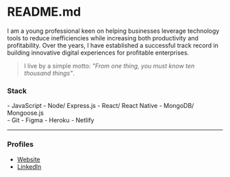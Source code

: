 # README.md

I am a young professional keen on helping businesses leverage technology tools to reduce inefficiencies while increasing both productivity and profitability. Over the years, I have established a successful track record in building innovative digital experiences for profitable enterprises.

> I live by a simple motto: _"From one thing, you must know ten thousand things"_.

### Stack

\- JavaScript \- Node/ Express.js \- React/ React Native \- MongoDB/ Mongoose.js  
\- Git \- Figma \- Heroku \- Netlify  

---

### Profiles

- [Website](https://ninte.dev)
- [LinkedIn](https://linkedin.com/in/nullthefirst)
